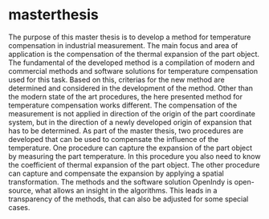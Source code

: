 masterthesis
============

The purpose of this master thesis is to develop a method for temperature compensation in
industrial measurement. The main focus and area of application is the compensation of
the thermal expansion of the part object.
The fundamental of the developed method is a compilation of modern and commercial
methods and software solutions for temperature compensation used for this task. Based
on this, criterias for the new method are determined and considered in the development
of the method.
Other than the modern state of the art procedures, the here presented method for temperature compensation works different. The compensation of the measurement is not applied
in direction of the origin of the part coordinate system, but in the direction of a newly
developed origin of expansion that has to be determined.
As part of the master thesis, two procedures are developed that can be used to compensate
the influence of the temperature. One procedure can capture the expansion of the part
object by measuring the part temperature. In this procedure you also need to know the
coefficient of thermal expansion of the part object. The other procedure can capture and
compensate the expansion by applying a spatial transformation.
The methods and the software solution OpenIndy is open- source, what allows an insight
in the algorithms. This leads in a transparency of the methods, that can also be adjusted
for some special cases.
